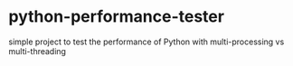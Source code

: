 # python-performance-tester
simple project to test the performance of Python with multi-processing vs multi-threading
